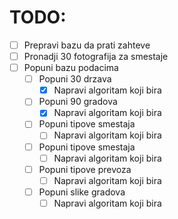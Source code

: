 # TODO:
- [ ] Prepravi bazu da prati zahteve
- [ ] Pronadji 30 fotografija za smestaje
- [ ] Popuni bazu podacima
    - [ ] Popuni 30 drzava
        - [X] Napravi algoritam koji bira
    - [ ] Popuni 90 gradova
        - [X] Napravi algoritam koji bira
    - [ ] Popuni tipove smestaja
        - [ ] Napravi algoritam koji bira
    - [ ] Popuni tipove smestaja
        - [ ] Napravi algoritam koji bira
    - [ ] Popuni tipove prevoza
        - [ ] Napravi algoritam koji bira
    - [ ] Popuni slike gradova
        - [ ] Napravi algoritam koji bira